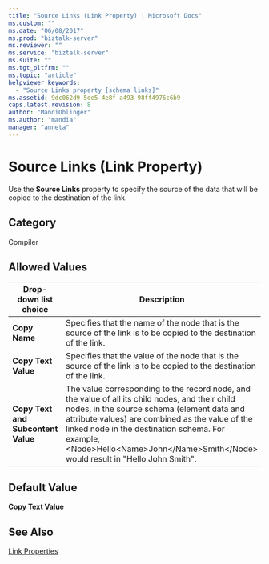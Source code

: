 ```yaml
---
title: "Source Links (Link Property) | Microsoft Docs"
ms.custom: ""
ms.date: "06/08/2017"
ms.prod: "biztalk-server"
ms.reviewer: ""
ms.service: "biztalk-server"
ms.suite: ""
ms.tgt_pltfrm: ""
ms.topic: "article"
helpviewer_keywords: 
  - "Source Links property [schema links]"
ms.assetid: 9dc062d9-5de5-4e8f-a493-98ff4976c6b9
caps.latest.revision: 8
author: "MandiOhlinger"
ms.author: "mandia"
manager: "anneta"
---
```

# Source Links (Link Property)
Use the **Source Links** property to specify the source of the data that will be copied to the destination of the link.  
  
## Category  
 Compiler  
  
## Allowed Values  
  
|Drop-down list choice|Description|  
|----------------------------|-----------------|  
|**Copy Name**|Specifies that the name of the node that is the source of the link is to be copied to the destination of the link.|  
|**Copy Text Value**|Specifies that the value of the node that is the source of the link is to be copied to the destination of the link.|  
|**Copy Text and Subcontent Value**|The value corresponding to the record node, and the value of all its child nodes, and their child nodes, in the source schema (element data and attribute values) are combined as the value of the linked node in the destination schema. For example, \<Node>Hello\<Name>John\</Name>Smith\</Node> would result in "Hello John Smith".|  
  
## Default Value  
 **Copy Text Value**  
  
## See Also  
 [Link Properties](../core/link-properties.md)